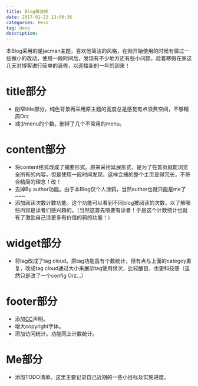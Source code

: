```yaml
---
title: Blog微装修
date: 2017-01-23 13:00:36
categories: Hexo
tag: Hexo
description:
---
```


本Blog采用的是jacman主题，喜欢他简洁的风格，在刚开始使用的时候有做过一些微小的改动，使用一段时间后，发现有不少地方还有些小问题，趁着寒假在家这几天对博客进行简单的装修，以迎接新的一年的到来！

# title部分

- 削窄title部分。纯色背景再采用原主题的宽度总是感觉有点浪费空间，不够精简Orz
- 减少menu的个数。删掉了几个不常用的menu。

# content部分

- 将content格式改成了摘要形式。原来采用延展形式，是为了在首页就能浏览全所有的内容，但是使用一段时间发现，这样会搞的整个主页显得冗长，不符合精简的理念！改！
- 去掉By author功能。由于本Blog仅个人涂鸦，当然author也就只能是me了~~~
- 添加阅读次数计数功能。这个功能可以看到不同blog被阅读的次数，以了解哪些内容是读者们感兴趣的。（当然这首先嘚要有读者！于是这个计数统计也就有了激励自己涂更多有价值的鸦的功能！）

# widget部分

- 将tag改成了tag cloud。原tag功能虽有个数统计，但有点与上面的categoy重复，改成tag cloud通过大小来展示tag使用频次，比较醒目，也更科技感（虽然只是改了一个config Orz...）

# footer部分

- 添加[CC](http://baike.baidu.com/item/creative%20commons)声明。
- 增大copyright字体。
- 添加访问统计。功能同上计数统计。

# Me部分

- 添加TODO清单。这里主要记录自己近期的一些小目标及实施进度。